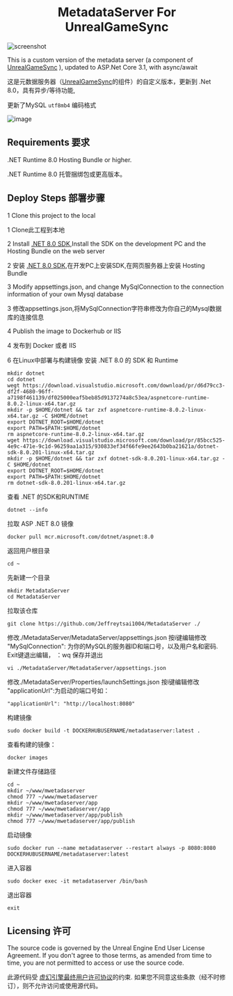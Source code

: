 <h1 align="center">
  <br>
    MetadataServer For UnrealGameSync
  <br>
</h1>

![screenshot](https://docs.unrealengine.com/4.26/Images/ProductionPipelines/DeployingTheEngine/UnrealGameSync/QuickStart/UGSQS_Step1_EndResult-2.webp)

This is a custom version of the metadata server (a component of [UnrealGameSync](https://docs.unrealGameSync.com/en-US/ProductionPipelines/DeployingTheEngine/UnrealGameSync/index.html) ), updated to ASP.Net Core 3.1, with async/await

这是元数据服务器（[UnrealGameSync](https://docs.unrealengine.com/en-US/ProductionPipelines/DeployingTheEngine/UnrealGameSync/index.html)的组件）的自定义版本，更新到 .Net 8.0，具有异步/等待功能, 

更新了MySQL `utf8mb4` 编码格式

![image](https://github.com/Jeffreytsai1004/MetadataServer/assets/109943015/1f89bd0c-0bf0-4947-beb1-e2110a8c7b29)

Requirements
要求
---------------------------
.NET Runtime 8.0 Hosting Bundle or higher.

.NET Runtime 8.0 托管捆绑包或更高版本。

Deploy Steps
部署步骤
---------------------------

1 Clone this project to the local

1 Clone此工程到本地

2 Install [.NET 8.0 SDK](https://dotnet.microsoft.com/zh-cn/download/dotnet/8.0),Install the SDK on the development PC and the Hosting Bundle on the web server

2 安装 [.NET 8.0 SDK](https://dotnet.microsoft.com/zh-cn/download/dotnet/8.0),在开发PC上安装SDK,在网页服务器上安装 Hosting Bundle 

3 Modify appsettings.json, and change MySqlConnection to the connection information of your own Mysql database

3 修改appsettings.json,将MySqlConnection字符串修改为你自己的Mysql数据库的连接信息

4 Publish the image to Dockerhub or IIS

4 发布到 Docker 或者 IIS

6 在Linux中部署与构建镜像 
  安装 .NET 8.0 的 SDK 和 Runtime
  ```
  mkdir dotnet
  cd dotnet
  wegt https://download.visualstudio.microsoft.com/download/pr/d6d79cc3-df2f-4680-96ff-a7198f461139/df025000eaf5beb85d9137274a8c53ea/aspnetcore-runtime-8.0.2-linux-x64.tar.gz
  mkdir -p $HOME/dotnet && tar zxf aspnetcore-runtime-8.0.2-linux-x64.tar.gz -C $HOME/dotnet
  export DOTNET_ROOT=$HOME/dotnet
  export PATH=$PATH:$HOME/dotnet
  rm aspnetcore-runtime-8.0.2-linux-x64.tar.gz
  wget https://download.visualstudio.microsoft.com/download/pr/85bcc525-4e9c-471e-9c1d-96259aa1a315/930833ef34f66fe9ee2643b0ba21621a/dotnet-sdk-8.0.201-linux-x64.tar.gz
  mkdir -p $HOME/dotnet && tar zxf dotnet-sdk-8.0.201-linux-x64.tar.gz -C $HOME/dotnet
  export DOTNET_ROOT=$HOME/dotnet
  export PATH=$PATH:$HOME/dotnet
  rm dotnet-sdk-8.0.201-linux-x64.tar.gz
  ```
  查看 .NET 的SDK和RUNTIME
  ```
  dotnet --info
  ```
  拉取 ASP .NET 8.0 镜像 
  ```
  docker pull mcr.microsoft.com/dotnet/aspnet:8.0
  ```
  返回用户根目录
  ```
  cd ~
  ```
  先新建一个目录
  ```
  mkdir MetadataServer
  cd MetadataServer
  ```
  拉取该仓库
  ```
  git clone https://github.com/Jeffreytsai1004/MetadataServer ./
  ```
  修改./MetadataServer/MetadataServer/appsettings.json 按i键编辑修改 "MySqlConnection": 为你的MySQL的服务器ID和端口号，以及用户名和密码. Exit键退出编辑， ：wq 保存并退出
  ```
  vi ./MetadataServer/MetadataServer/appsettings.json
  ```
  修改./MetadataServer/Properties/launchSettings.json 按i键编辑修改 "applicationUrl":为启动的端口号如：
  ```
  "applicationUrl": "http://localhost:8080"
  ```
  构建镜像
  ```
  sudo docker build -t DOCKERHUBUSERNAME/metadataserver:latest .
  ```
  查看构建的镜像：
  ```
  docker images
  ```
  新建文件存储路径
  ```
  cd ~
  mkdir ~/www/mwetadaserver
  chmod 777 ~/www/mwetadaserver
  mkdir ~/www/mwetadaserver/app
  chmod 777 ~/www/mwetadaserver/app
  mkdir ~/www/mwetadaserver/app/publish
  chmod 777 ~/www/mwetadaserver/app/publish
  ```
  启动镜像
  ```
  sudo docker run --name metadataserver --restart always -p 8080:8080 DOCKERHUBUSERNAME/metadataserver:latest
  ```
  进入容器
  ```
  sudo docker exec -it metadataserver /bin/bash
  ```
  退出容器
  ```
  exit
  ```

Licensing
许可
---------------------------
The source code is governed by the Unreal Engine End User License Agreement. If you don't agree to those terms, as amended from time to time, you are not permitted to access or use the source code.

此源代码受 [虚幻引擎最终用户许可协议](https://www.unrealengine.com/eula)的约束. 如果您不同意这些条款（经不时修订），则不允许访问或使用源代码。
